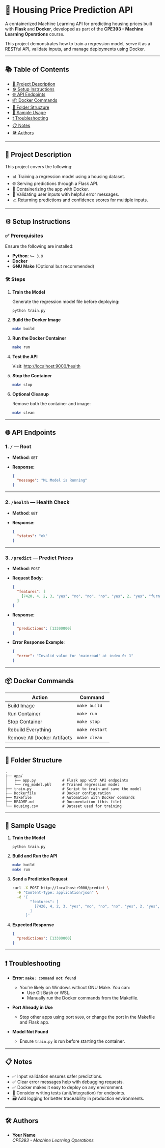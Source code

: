 # 🏡 Housing Price Prediction API

A containerized Machine Learning API for predicting housing prices built with **Flask** and **Docker**, developed as part of the **CPE393 - Machine Learning Operations** course.

This project demonstrates how to train a regression model, serve it as a RESTful API, validate inputs, and manage deployments using Docker.

---

## 📚 Table of Contents

- [📖 Project Description](#-project-description)
- [⚙️ Setup Instructions](#-setup-instructions)
- [🌐 API Endpoints](#-api-endpoints)
- [📦 Docker Commands](#-docker-commands)
- [📂 Folder Structure](#-folder-structure)
- [🚀 Sample Usage](#-sample-usage)
- [❗ Troubleshooting](#-troubleshooting)
- [📋 Notes](#-notes)
- [🛠️ Authors](#-authors)

---

## 📖 Project Description

This project covers the following:

- 📊 Training a regression model using a housing dataset.
- 🌐 Serving predictions through a Flask API.
- 🐳 Containerizing the app with Docker.
- 🧪 Validating user inputs with helpful error messages.
- 📈 Returning predictions and confidence scores for multiple inputs.

---

## ⚙️ Setup Instructions

### ✅ Prerequisites

Ensure the following are installed:

- **Python**: `>= 3.9`
- **Docker**
- **GNU Make** (Optional but recommended)

### 🛠 Steps

1. **Train the Model**

   Generate the regression model file before deploying:

   ```bash
   python train.py
   ```

2. **Build the Docker Image**

   ```bash
   make build
   ```

3. **Run the Docker Container**

   ```bash
   make run
   ```

4. **Test the API**

   Visit: [http://localhost:9000/health](http://localhost:9000/health)

5. **Stop the Container**

   ```bash
   make stop
   ```

6. **Optional Cleanup**

   Remove both the container and image:

   ```bash
   make clean
   ```

---

## 🌐 API Endpoints

### 1. `/` — Root

- **Method**: `GET`
- **Response**:

  ```json
  {
    "message": "ML Model is Running"
  }
  ```

---

### 2. `/health` — Health Check

- **Method**: `GET`
- **Response**:

  ```json
  {
    "status": "ok"
  }
  ```

---

### 3. `/predict` — Predict Prices

- **Method**: `POST`
- **Request Body**:

  ```json
  {
    "features": [
      [7420, 4, 2, 3, "yes", "no", "no", "no", "yes", 2, "yes", "furnished"]
    ]
  }
  ```

- **Response**:

  ```json
  {
    "predictions": [13300000]
  }
  ```

- **Error Response Example**:

  ```json
  {
    "error": "Invalid value for 'mainroad' at index 0: 1"
  }
  ```

---

## 📦 Docker Commands

| Action               | Command          |
|----------------------|------------------|
| Build Image          | `make build`     |
| Run Container        | `make run`       |
| Stop Container       | `make stop`      |
| Rebuild Everything   | `make restart`   |
| Remove All Docker Artifacts | `make clean` |

---

## 📂 Folder Structure

```
.
├── app/
│   ├── app.py            # Flask app with API endpoints
│   └── reg_model.pkl     # Trained regression model
├── train.py              # Script to train and save the model
├── Dockerfile            # Docker configuration
├── Makefile              # Automation with Docker commands
├── README.md             # Documentation (this file)
└── Housing.csv           # Dataset used for training
```

---

## 🚀 Sample Usage

1. **Train the Model**

   ```bash
   python train.py
   ```

2. **Build and Run the API**

   ```bash
   make build
   make run
   ```

3. **Send a Prediction Request**

   ```bash
   curl -X POST http://localhost:9000/predict \
     -H "Content-Type: application/json" \
     -d '{
           "features": [
             [7420, 4, 2, 3, "yes", "no", "no", "no", "yes", 2, "yes", "furnished"]
           ]
         }'
   ```

4. **Expected Response**

   ```json
   {
     "predictions": [13300000]
   }
   ```

---

## ❗ Troubleshooting

- **Error: `make: command not found`**
  - You're likely on Windows without GNU Make. You can:
    - Use Git Bash or WSL.
    - Manually run the Docker commands from the Makefile.

- **Port Already in Use**
  - Stop other apps using port `9000`, or change the port in the Makefile and Flask app.

- **Model Not Found**
  - Ensure `train.py` is run before starting the container.

---

## 📋 Notes

- ✅ Input validation ensures safer predictions.
- ✅ Clear error messages help with debugging requests.
- ✅ Docker makes it easy to deploy on any environment.
- 🧪 Consider writing tests (unit/integration) for endpoints.
- 🗃️ Add logging for better traceability in production environments.

---

## 🛠️ Authors

- **Your Name**  
  *CPE393 - Machine Learning Operations*
